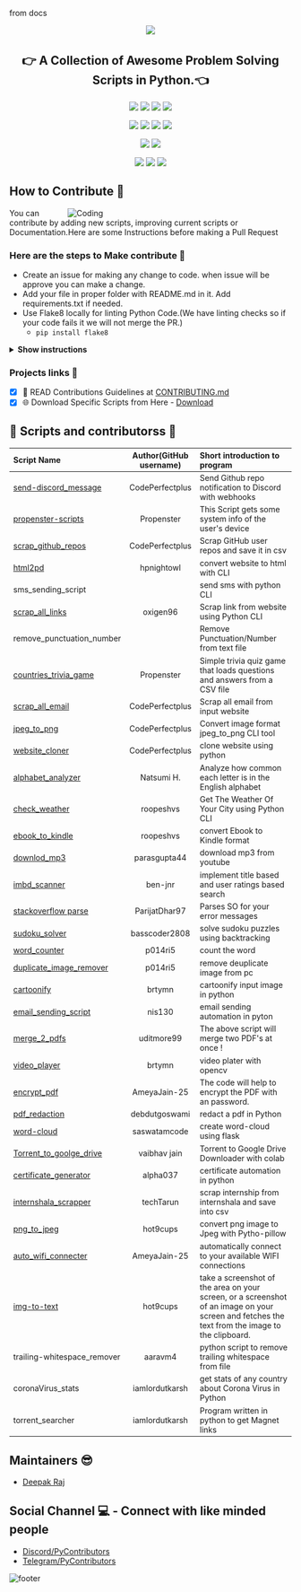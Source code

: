 from docs
<p align="center">
  <img src="https://capsule-render.vercel.app/api?type=rect&color=009ACD&height=100&section=header&text=awesomeScripts&fontSize=80%&fontColor=ffffff">
  <h2 align="center">👉 A Collection of Awesome Problem Solving Scripts in Python.👈</h2>
</p>

<p align="center">
<img src="https://img.shields.io/badge/language-python-blue?style=for-the-badge">
<img src="https://img.shields.io/github/stars/Py-Contributors/awesomeScripts?style=for-the-badge" >
<img src="https://img.shields.io/github/forks/Py-Contributors/awesomeScripts?style=for-the-badge" >
<img src="https://img.shields.io/github/languages/code-size/py-contributors/awesomescripts?style=for-the-badge" >
  </p>
  <p align="center">
<img src="https://img.shields.io/github/issues-raw/Py-Contributors/awesomeScripts?style=for-the-badge" >
<img src="https://img.shields.io/github/issues-closed-raw/py-contributors/awesomescripts?style=for-the-badge" >
<img src="https://img.shields.io/github/issues-pr-raw/Py-contributors/awesomescripts?style=for-the-badge" >
<img src="https://img.shields.io/github/issues-pr-closed-raw/Py-contributors/awesomescripts?style=for-the-badge" >
</p>
<p align="center">
<img src="https://img.shields.io/github/hacktoberfest/2020/py-contributors/awesomescripts?style=for-the-badge">
<img src="https://img.shields.io/github/license/Py-Contributors/awesomeScripts?style=for-the-badge">
</p>
<p align="center">
<img src="https://img.shields.io/discord/758030555005714512?style=for-the-badge">
<img src="https://img.shields.io/github/last-commit/py-contributors/awesomescripts?style=for-the-badge">
<img src="https://img.shields.io/github/contributors/py-contributors/awesomeScripts?style=for-the-badge">
</p>

## How to Contribute 🤔

<img align="right" alt="Coding" width="400" src="https://media.giphy.com/media/Y4ak9Ki2GZCbJxAnJD/giphy.gif">

You can contribute by adding new scripts, improving current scripts or Documentation.Here are some Instructions
before making a Pull Request

### Here are the steps to Make contribute 👣

- Create an issue for making any change to code. when issue will be approve you can make a change.
- Add your file in proper folder with README.md in it. Add requirements.txt if needed.
- Use Flake8 locally for linting Python Code.(We have linting checks so if your code fails it we will not merge the PR.)
  - `pip install flake8`

<details><summary><b>Show instructions</b></summary>

<img src="https://raw.githubusercontent.com/DrakeEntity/project-Image/master/carbon%20(1).png" alt="flake8 py">

</details>

### Projects links 🔗

- [x] 📖 READ Contributions Guidelines at [CONTRIBUTING.md](/CONTRIBUTING.md)
- [x] 🌐 Download Specific Scripts from Here - [Download](https://py-contributors.github.io/awesomeScripts/)

## 🤝 Scripts and contributorss 🤝
<!--Restrictions -->
<!--Don't make change under this line -->
<!-- Please don't change this, It' making conflict with upstream branch-->

| Script Name      |     Author(GitHub username)      | Short introduction to program                                            |
| :---| :---: | :--- |
| [send-discord_message](/send-discord_message/annoucements.py)| CodePerfectplus | Send Github repo notification to Discord with webhooks    |
| [propenster-scripts](/propenster-scripts/sysinfo.py)|   Propenster    | This Script gets some system info of the user's device         |
| [scrap_github_repos](/scrap_github_repos/scrap_github_repos.py)   | CodePerfectplus | Scrap GitHub user repos and save it in csv       |
| [html2pd](/html2pdf/html2pdf.py)         |       hpnightowl          | convert website to html with CLI     |
| sms_sending_script        |                 | send sms with python CLI                |
| [scrap_all_links](/scrap_all_links/scrap.py) |    oxigen96     | Scrap link from website using Python CLI          |
| remove_punctuation_number        |                 | Remove Punctuation/Number from text file         |
| [countries_trivia_game](/countries_trivia_game/countries_trivia.py)   |   Propenster    | Simple trivia quiz game that loads questions and answers from a CSV file |
| [scrap_all_email](/scrap_all_email/scrap_all_email.py)    | CodePerfectplus | Scrap all email from input website   |
| [jpeg_to_png](/jpeg_to_png/jpeg_to_png.py)  | CodePerfectplus | Convert image format jpeg_to_png CLI tool           |
| [website_cloner](/website_cloner/website_cloner.py)         | CodePerfectplus | clone website using python     |
| [alphabet_analyzer](/alphabet_analyzer/alphabet.py)|   Natsumi H. | Analyze how common each letter is in the English alphabet                |
| [check_weather](/check_weather/check_weather.py)   |   roopeshvs    | Get The Weather Of Your City using Python CLI   |
| [ebook_to_kindle](/convert_ebook_to_kindle_format/convert.py)   |    roopeshvs    | convert Ebook to Kindle format    |
| [downlod_mp3](/download_mp3/download_yt.py)    |  parasgupta44   | download mp3 from youtube  |
| [imbd_scanner](/imdb-scraper/imdb.py)  |     ben-jnr     | implement title based and user ratings based search     |
| [stackoverflow parse](/Stack_Overflow_Parser-master/main_.py)   |  ParijatDhar97  | Parses SO for your error messages     |
| [sudoku_solver](/sudoku_solver/sudoku_solver.py)      |  basscoder2808  | solve sudoku puzzles using backtracking       |
| [word_counter](/word-counter/word-counter.py)  | p014ri5 | count the word |
| [duplicate_image_remover](/duplicate-image-remover/duplicate-image-remover.py) |p014ri5 | remove deuplicate image from pc |
| [cartoonify](/cartoonifier/cartoonifier.py)  |brtymn   | cartoonify input image in python                                         |
| [email_sending_script](/email_sending_script/email_sending_script.py)          |     nis130      | email sending automation in pyton                                        |
| [merge_2_pdfs](/Merge_2_Pdf's/mergepdf.py)                                     |   uditmore99    | The above script will merge two PDF's at once !                          |
| [video_player](/video_player/video_player.py)                                  |     brtymn      | video plater with opencv                                                 |
| [encrypt_pdf](/Encrypt_PDF/encryptPDF.py)                                      |  AmeyaJain-25   | The code will help to encrypt the PDF with an password.                  |
| [pdf_redaction](/pdf_redaction/pdf_redaction.py)                               |  debdutgoswami  | redact a pdf in Python                                                   |
| [word-cloud](/word_cloud_generator/main.py)                                    |  saswatamcode   | create word-cloud using flask                                            |
| [Torrent_to_goolge_drive](/Torrent%20to%20Google%20Drive%20Downloader/torrent_to_google_drive_downloader.py) | vaibhav jain| Torrent to Google Drive Downloader with colab|
| [certificate_generator](/certificate_generator/certificate_generator.py) | alpha037 | certificate automation in python|
| [internshala_scrapper](/internshala_scraper/scrape_internshala_internships.py) | techTarun | scrap internship from internshala and save into csv |
| [png_to_jpeg](/image_converter/convert2jpg.py) | hot9cups | convert png image to Jpeg with Pytho-pillow|
| [auto_wifi_connecter](/Auto_Wifi_Connector/autoWifiConnector.py) | AmeyaJain-25 | automatically connect to your available WIFI connections|
| [img-to-text]()| hot9cups | take a screenshot of the area on your screen, or a screenshot of an image on your screen and fetches the text from the image to the clipboard.|
| trailing-whitespace_remover | aaravm4 | python script to remove trailing whitespace from file |
| coronaVirus_stats |iamlordutkarsh| get stats of any country about Corona Virus in Python |
| torrent_searcher |iamlordutkarsh| Program written in python to get Magnet links |

## Maintainers 😎

- [Deepak Raj](https://github.com/CodePerfectPlus)

## Social Channel 💻 - Connect with like minded people

- [Discord/PyContributors](https://discord.gg/FXyh2S3)
- [Telegram/PyContributors](https://t.me/pycontributors)

![footer](https://capsule-render.vercel.app/api?type=slice&color=009ACD&height=30&section=footer&fontSize=90%&)

